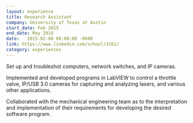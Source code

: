 ```yaml
---
layout: experience
title: Research Assistant
company: University of Texas at Austin
start_date: Feb 2015
end_date: May 2016
date:   2015-02-08 08:00:00 -0600
link: https://www.linkedin.com/school/3162/
category: experiences
---
```

Set up and troubleshot computers, network switches, and IP cameras.

Implemented and developed programs in LabVIEW to control a throttle valve, IP/USB 3.0 cameras for capturing and analyzing lasers, and various other applications.

Collaborated with the mechanical engineering team as to the interpretation and implementation of
their requirements for developing the desired software program.